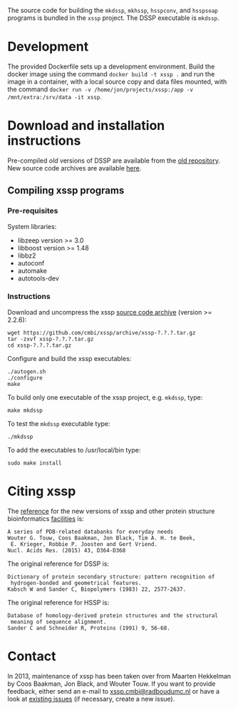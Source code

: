 The source code for building the `mkdssp`, `mkhssp`, `hsspconv`, and
`hsspsoap` programs is bundled in the `xssp` project. The DSSP executable is
`mkdssp`.

# Development

The provided Dockerfile sets up a development environment. Build the docker
image using the command `docker build -t xssp .` and run the image in a
container, with a local source copy and data files mounted, with the command
`docker run -v /home/jon/projects/xssp:/app -v /mnt/extra:/srv/data -it xssp`.

# Download and installation instructions

Pre-compiled *old* versions of DSSP are available from the
[old repository][1]. New source code archives are available [here][2].

## Compiling xssp programs

### Pre-requisites

System libraries:

* libzeep version >= 3.0
* libboost version >= 1.48
* libbz2
* autoconf
* automake
* autotools-dev

### Instructions

Download and uncompress the xssp [source code archive][2] (version >= 2.2.6):

    wget https://github.com/cmbi/xssp/archive/xssp-?.?.?.tar.gz
    tar -zxvf xssp-?.?.?.tar.gz
    cd xssp-?.?.?.tar.gz

Configure and build the xssp executables:

    ./autogen.sh
    ./configure
    make

To build only one executable of the xssp project, e.g. `mkdssp`, type:

    make mkdssp

To test the `mkdssp` executable type:

    ./mkdssp

To add the executables to /usr/local/bin type:

    sudo make install

# Citing xssp

The [reference][3] for the new versions of xssp and other protein structure
bioinformatics [facilities][4] is:

```
A series of PDB-related databanks for everyday needs
Wouter G. Touw, Coos Baakman, Jon Black, Tim A. H. te Beek,
 E. Krieger, Robbie P. Joosten and Gert Vriend.
Nucl. Acids Res. (2015) 43, D364-D368
```

The original reference for DSSP is:

```
Dictionary of protein secondary structure: pattern recognition of
 hydrogen-bonded and geometrical features.
Kabsch W and Sander C, Biopolymers (1983) 22, 2577-2637.
```

The original reference for HSSP is:

```
Database of homology-derived protein structures and the structural
 meaning of sequence alignment.
Sander C and Schneider R, Proteins (1991) 9, 56-68.
```

# Contact

In 2013, maintenance of xssp has been taken over from Maarten Hekkelman by
Coos Baakman, Jon Black, and Wouter Touw. If you want to provide feedback,
either send an e-mail to xssp.cmbi@radboudumc.nl or have a look at
[existing issues][5] (if necessary, create a new issue).


[1]: http://swift.cmbi.umcn.nl/gv/dssp/DSSP_5.html
[2]: https://github.com/cmbi/xssp/releases
[3]: http://dx.doi.org/10.1093/nar/gku1028
[4]: http://swift.cmbi.umcn.nl/gv/facilities/
[5]: https://github.com/cmbi/xssp/issues
